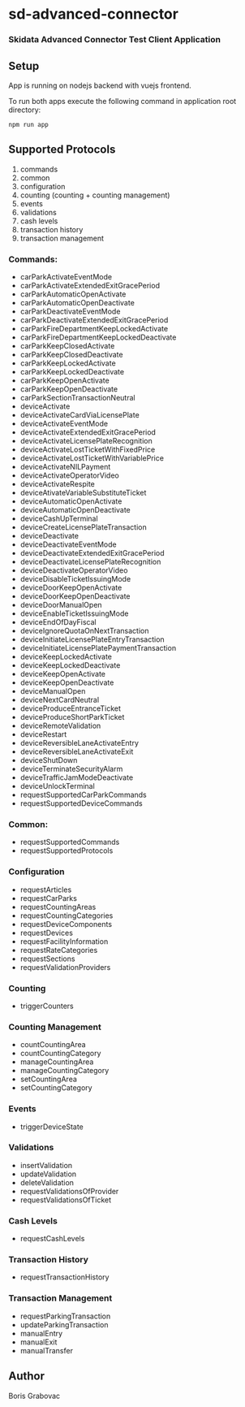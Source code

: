 # sd-advanced-connector

### Skidata Advanced Connector Test Client Application

## Setup

App is running on nodejs backend with vuejs frontend.

To run both apps execute the following command in application root directory:

```
npm run app
```

## Supported Protocols

1. commands
2. common
3. configuration
4. counting (counting + counting management)
5. events
6. validations
7. cash levels
8. transaction history
9. transaction management

### Commands:

- carParkActivateEventMode
- carParkActivateExtendedExitGracePeriod
- carParkAutomaticOpenActivate
- carParkAutomaticOpenDeactivate
- carParkDeactivateEventMode
- carParkDeactivateExtendedExitGracePeriod
- carParkFireDepartmentKeepLockedActivate
- carParkFireDepartmentKeepLockedDeactivate
- carParkKeepClosedActivate
- carParkKeepClosedDeactivate
- carParkKeepLockedActivate
- carParkKeepLockedDeactivate
- carParkKeepOpenActivate
- carParkKeepOpenDeactivate
- carParkSectionTransactionNeutral
- deviceActivate
- deviceActivateCardViaLicensePlate
- deviceActivateEventMode
- deviceActivateExtendedExitGracePeriod
- deviceActivateLicensePlateRecognition
- deviceActivateLostTicketWithFixedPrice
- deviceActivateLostTicketWithVariablePrice
- deviceActivateNILPayment
- deviceActivateOperatorVideo
- deviceActivateRespite
- deviceAtivateVariableSubstituteTicket
- deviceAutomaticOpenActivate
- deviceAutomaticOpenDeactivate
- deviceCashUpTerminal
- deviceCreateLicensePlateTransaction
- deviceDeactivate
- deviceDeactivateEventMode
- deviceDeactivateExtendedExitGracePeriod
- deviceDeactivateLicensePlateRecognition
- deviceDeactivateOperatorVideo
- deviceDisableTicketIssuingMode
- deviceDoorKeepOpenActivate
- deviceDoorKeepOpenDeactivate
- deviceDoorManualOpen
- deviceEnableTicketIssuingMode
- deviceEndOfDayFiscal
- deviceIgnoreQuotaOnNextTransaction
- deviceInitiateLicensePlateEntryTransaction
- deviceInitiateLicensePlatePaymentTransaction
- deviceKeepLockedActivate
- deviceKeepLockedDeactivate
- deviceKeepOpenActivate
- deviceKeepOpenDeactivate
- deviceManualOpen
- deviceNextCardNeutral
- deviceProduceEntranceTicket
- deviceProduceShortParkTicket
- deviceRemoteValidation
- deviceRestart
- deviceReversibleLaneActivateEntry
- deviceReversibleLaneActivateExit
- deviceShutDown
- deviceTerminateSecurityAlarm
- deviceTrafficJamModeDeactivate
- deviceUnlockTerminal
- requestSupportedCarParkCommands
- requestSupportedDeviceCommands

### Common:

- requestSupportedCommands
- requestSupportedProtocols

### Configuration

- requestArticles
- requestCarParks
- requestCountingAreas
- requestCountingCategories
- requestDeviceComponents
- requestDevices
- requestFacilityInformation
- requestRateCategories
- requestSections
- requestValidationProviders

### Counting

- triggerCounters

### Counting Management

- countCountingArea
- countCountingCategory
- manageCountingArea
- manageCountingCategory
- setCountingArea
- setCountingCategory

### Events

- triggerDeviceState

### Validations

- insertValidation
- updateValidation
- deleteValidation
- requestValidationsOfProvider
- requestValidationsOfTicket

### Cash Levels

- requestCashLevels

### Transaction History

- requestTransactionHistory

### Transaction Management

- requestParkingTransaction
- updateParkingTransaction
- manualEntry
- manualExit
- manualTransfer

## Author

Boris Grabovac
